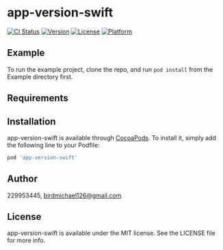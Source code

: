 # app-version-swift

[![CI Status](https://img.shields.io/travis/229953445/app-version-swift.svg?style=flat)](https://travis-ci.org/229953445/app-version-swift)
[![Version](https://img.shields.io/cocoapods/v/app-version-swift.svg?style=flat)](https://cocoapods.org/pods/app-version-swift)
[![License](https://img.shields.io/cocoapods/l/app-version-swift.svg?style=flat)](https://cocoapods.org/pods/app-version-swift)
[![Platform](https://img.shields.io/cocoapods/p/app-version-swift.svg?style=flat)](https://cocoapods.org/pods/app-version-swift)

## Example

To run the example project, clone the repo, and run `pod install` from the Example directory first.

## Requirements

## Installation

app-version-swift is available through [CocoaPods](https://cocoapods.org). To install
it, simply add the following line to your Podfile:

```ruby
pod 'app-version-swift'
```

## Author

229953445, birdmichael126@gmail.com

## License

app-version-swift is available under the MIT license. See the LICENSE file for more info.
